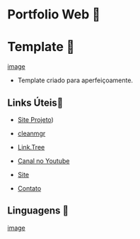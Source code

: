 # Portfolio Web 🚀

# Template 📸

[image](https://github.com/user-attachments/assets/e14a4ac4-d262-4f74-891d-649920cdcdb5)

- Template criado para aperfeiçoamente.

## Links Úteis🚀
- [Site Projeto](https://dannroch4.github.io/portiempresa/))

- [cleanmgr](https://learn.microsoft.com/pt-br/windows-server/administration/windows-commands/cleanmgr)
- [Link.Tree](https://linktr.ee/danntech)
- [Canal no Youtube](https://www.youtube.com/@DannTech)
- [Site](https://www.portaldrztutors.com.br/)
- [Contato](mailto:technoplay.oficial@gmail.com)

## Linguagens 🚀

[image](https://github.com/user-attachments/assets/2f9940c1-ab2b-431e-adeb-676e348e6a75)

